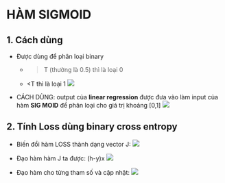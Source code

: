 # HÀM SIGMOID
## 1. Cách dùng
- Được dùng để phân loại binary
    - >T (thường là 0.5) thì là loại 0
    - <T thì là loại 1
![](https://i.imgur.com/hGLFAtk.png)

- CÁCH DÙNG: output của **linear regression** được đưa vào làm input của hàm **SIG MOID** để phân loại cho giá trị khoảng [0,1]
![](https://i.imgur.com/kopc0jo.png)

## 2. Tính Loss dùng binary cross entropy
- Biến đổi hàm LOSS thành dạng vector J:
![](https://i.imgur.com/mSoj1MD.png)

- Đạo hàm hàm J ta được: (h-y)x
![](https://i.imgur.com/KnNldWV.png)

- Đạo hàm cho từng tham số và cập nhật:
![](https://i.imgur.com/kmSdFNY.png)
